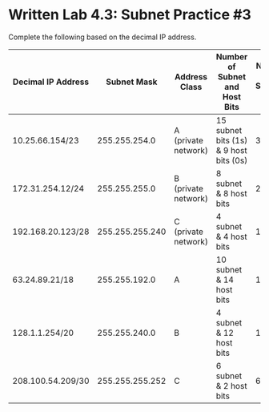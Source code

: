 # Written Lab 4.3: Subnet Practice #3

Complete the following based on the decimal IP address.

|Decimal IP Address|Subnet Mask|Address Class|Number of Subnet and Host Bits|Number of Subnets (2<sup>*x*</sup>)|Number of Hosts (2<sup>*x*</sup>-2)|
|-|-|-|-|-|-|
|10.25.66.154/23|255.255.254.0|A (private network)|15 subnet bits (1s) & 9 host bits (0s)|32768|510|
|172.31.254.12/24|255.255.255.0|B (private network)|8 subnet & 8 host bits|256|254|
|192.168.20.123/28|255.255.255.240|C (private network)|4 subnet & 4 host bits|16|14|
|63.24.89.21/18|255.255.192.0|A|10 subnet & 14 host bits|1024|16382|
|128.1.1.254/20|255.255.240.0|B|4 subnet & 12 host bits|16|4094|
|208.100.54.209/30|255.255.255.252|C|6 subnet & 2 host bits|64|2|
